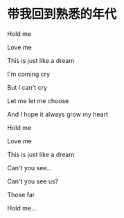 # 带我回到熟悉的年代

Hold me

Love me

This is just like a dream

I'm coming cry

But I can't cry

Let me let me choose

And I hope it always grow my heart

Hold me

Love me

This is just like a dream

Can't you see...

Can't you see us?

Those far

Hold me...
